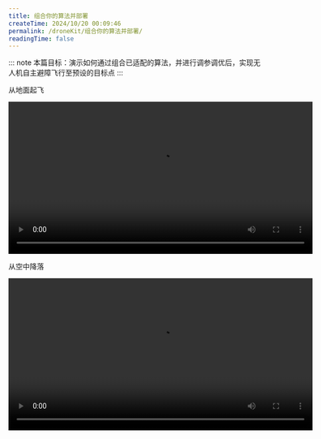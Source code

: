 ```yaml
---
title: 组合你的算法并部署
createTime: 2024/10/20 00:09:46
permalink: /droneKit/组合你的算法并部署/
readingTime: false
---
```


::: note 本篇目标：演示如何通过组合已适配的算法，并进行调参调优后，实现无人机自主避障飞行至预设的目标点
:::

<ImageCard image="https://emnavi-doc-img.oss-cn-beijing.aliyuncs.com/emnavi_assets/intro/vins_fusion_and_ipc.png"/>


从地面起飞

<div>
<video width="600" controls>
    <source src="https://emnavi-doc-img.oss-cn-beijing.aliyuncs.com/emnavi_video/intro/takeoff_demo.mp4" type="video/mp4" />
    您的浏览器不支持 video 标签。
</video>
</div>

从空中降落

<div>
<video width="600" controls>
    <source src="https://emnavi-doc-img.oss-cn-beijing.aliyuncs.com/emnavi_video/intro/landing_demo.mp4" type="video/mp4" />
    您的浏览器不支持 video 标签。
</video>
</div>
